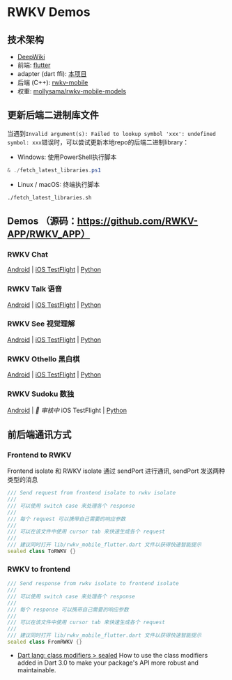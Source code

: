 # RWKV Demos

## 技术架构

- [DeepWiki](https://deepwiki.com/MollySophia/rwkv_mobile_flutter)
- 前端: [flutter](https://github.com/MollySophia/rwkv_mobile_flutter/tree/master/example)
- adapter (dart ffi): [本项目](https://github.com/MollySophia/rwkv_mobile_flutter)
- 后端 (C++): [rwkv-mobile](https://github.com/MollySophia/rwkv-mobile)
- 权重: [mollysama/rwkv-mobile-models](https://huggingface.co/mollysama/rwkv-mobile-models/tree/main)

## 更新后端二进制库文件
当遇到`Invalid argument(s): Failed to lookup symbol 'xxx': undefined symbol: xxx`错误时，可以尝试更新本地repo的后端二进制library：
- Windows:
使用PowerShell执行脚本
```powershell
& ./fetch_latest_libraries.ps1
```

- Linux / macOS:
终端执行脚本
```sh
./fetch_latest_libraries.sh
```

## Demos （源码：https://github.com/RWKV-APP/RWKV_APP）

### RWKV Chat

[Android](https://www.pgyer.com/rwkvchat) | [iOS TestFlight](https://testflight.apple.com/join/DaMqCNKh) | [Python](https://github.com/BlinkDL/RWKV-LM)

### RWKV Talk 语音

[Android](https://www.pgyer.com/rwkv-talk) | [iOS TestFlight](https://testflight.apple.com/join/mfsdWS4b) | [Python](https://github.com/yynil/RWKVTTS)

### RWKV See 视觉理解

[Android](https://www.pgyer.com/rwkv-see) | [iOS TestFlight](https://testflight.apple.com/join/vAjawMJc) | [Python](https://github.com/JL-er/WorldRWKV)

### RWKV Othello 黑白棋

[Android](https://www.pgyer.com/rwkv-othello) | [iOS TestFlight](https://testflight.apple.com/join/f5SVf76c) | [Python](https://github.com/Jellyfish042/RWKV_Othello)

### RWKV Sudoku 数独

[Android](https://www.pgyer.com/rwkv-sudoku) | _🚧 审核中_ iOS TestFlight | [Python](https://github.com/Jellyfish042/Sudoku-RWKV)

## 前后端通讯方式

### Frontend to RWKV

Frontend isolate 和 RWKV isolate 通过 sendPort 进行通讯, sendPort 发送两种类型的消息

```dart
/// Send request from frontend isolate to rwkv isolate
///
/// 可以使用 switch case 来处理各个 response
///
/// 每个 request 可以携带自己需要的响应参数
///
/// 可以在该文件中使用 cursor tab 来快速生成各个 request
///
/// 建议同时打开 lib/rwkv_mobile_flutter.dart 文件以获得快速智能提示
sealed class ToRWKV {}
```

### RWKV to frontend

```dart
/// Send response from rwkv isolate to frontend isolate
///
/// 可以使用 switch case 来处理各个 response
///
/// 每个 response 可以携带自己需要的响应参数
///
/// 可以在该文件中使用 cursor tab 来快速生成各个 request
///
/// 建议同时打开 lib/rwkv_mobile_flutter.dart 文件以获得快速智能提示
sealed class FromRWKV {}
```

- [Dart lang: class modifiers > sealed](https://dart.dev/language/class-modifiers-for-apis#the-sealed-modifier) How to use the class modifiers added in Dart 3.0 to make your package's API more robust and maintainable.
